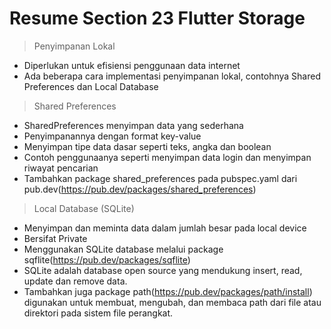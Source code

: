 # Resume Section 23 Flutter Storage

> Penyimpanan Lokal
- Diperlukan untuk efisiensi penggunaan data internet
- Ada beberapa cara implementasi penyimpanan lokal, contohnya Shared Preferences dan Local Database

> Shared Preferences
- SharedPreferences menyimpan data yang sederhana
- Penyimpanannya dengan format key-value
- Menyimpan tipe data dasar seperti teks, angka dan boolean
- Contoh penggunaanya seperti menyimpan data login dan menyimpan riwayat pencarian
- Tambahkan package shared_preferences pada pubspec.yaml dari pub.dev(https://pub.dev/packages/shared_preferences)

> Local Database (SQLite)
- Menyimpan dan meminta data dalam jumlah besar pada local device
- Bersifat Private
- Menggunakan SQLite database melalui package sqflite(https://pub.dev/packages/sqflite)
- SQLite adalah database open source yang mendukung insert, read, update dan remove data.
- Tambahkan juga package path(https://pub.dev/packages/path/install) digunakan untuk membuat, mengubah, dan membaca path dari file atau direktori pada sistem file perangkat.